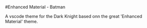 #Enhanced Material - Batman

A vscode theme for the Dark Knight based onn the great 'Enhanced Material' theme.
